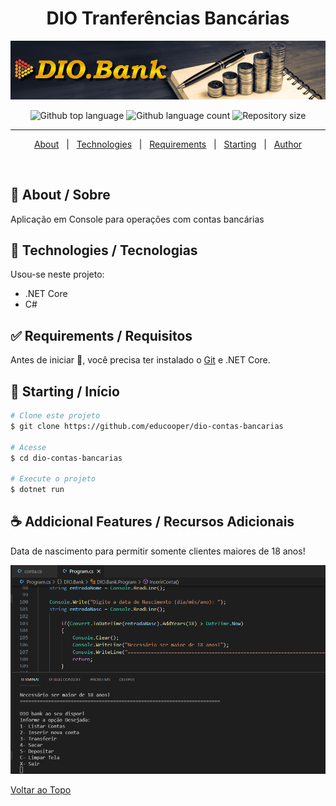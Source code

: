 

<h1 align="center">DIO Tranferências Bancárias</h1>
<img src="https://github.com/educooper/app-contas-bancarias/raw/main/topodio.bank.png" alt="Pseudo logo do pseudo APP" />
<p align="center">
  <img alt="Github top language" src="https://img.shields.io/github/languages/top/educooper/app-contas-bancarias?color=green">

  <img alt="Github language count" src="https://img.shields.io/github/languages/count/educooper/app-contas-bancarias?color=56BEB8">

  <img alt="Repository size" src="https://img.shields.io/github/repo-size/educooper/app-contas-bancarias?color=56BEB8">

<hr>


<p align="center">
  <a href="#dart-about">About</a> &#xa0; | &#xa0; 
  <!-- <a href="#sparkles-features">Features</a> &#xa0; | &#xa0; -->
  <a href="#rocket-technologies">Technologies</a> &#xa0; | &#xa0;
  <a href="#white_check_mark-requirements">Requirements</a> &#xa0; | &#xa0;
  <a href="#checkered_flag-starting">Starting</a> &#xa0; | &#xa0;
  <!-- <a href="#memo-license">License</a> &#xa0; | &#xa0; -->
  <a href="https://github.com/educooper" target="_blank">Author</a>
</p>

<br>

## :dart: About / Sobre ##

Aplicação em Console para operações com contas bancárias

## :rocket: Technologies / Tecnologias ##

Usou-se neste projeto:

- .NET Core
- C#

## :white_check_mark: Requirements / Requisitos ##

Antes de iniciar :checkered_flag:, você precisa ter instalado o [Git](https://git-scm.com) e .NET Core.

## :checkered_flag: Starting / Início ##

```bash
# Clone este projeto
$ git clone https://github.com/educooper/dio-contas-bancarias

# Acesse
$ cd dio-contas-bancarias

# Execute o projeto
$ dotnet run
```

## :coffee: Addicional Features / Recursos Adicionais 

Data de nascimento para permitir somente clientes maiores de 18 anos!
<br />

![DIO BANK Logo - conceito](https://github.com/educooper/app-contas-bancarias/blob/main/topodio.bank2.png?raw=true)

<a href="#top">Voltar ao Topo</a>
